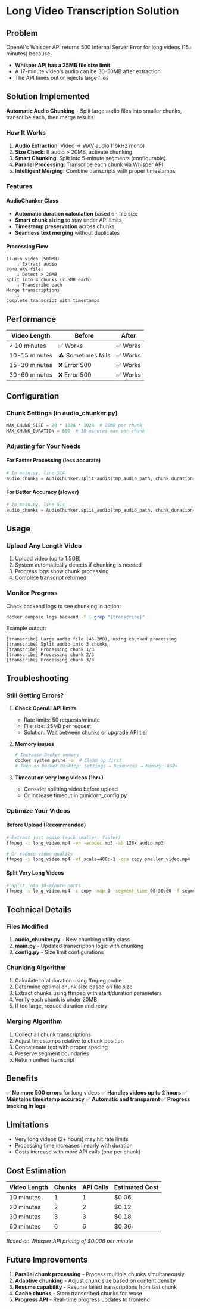 # Long Video Transcription Solution

## Problem
OpenAI's Whisper API returns 500 Internal Server Error for long videos (15+ minutes) because:
- **Whisper API has a 25MB file size limit**
- A 17-minute video's audio can be 30-50MB after extraction
- The API times out or rejects large files

## Solution Implemented
**Automatic Audio Chunking** - Split large audio files into smaller chunks, transcribe each, then merge results.

### How It Works

1. **Audio Extraction**: Video → WAV audio (16kHz mono)
2. **Size Check**: If audio > 20MB, activate chunking
3. **Smart Chunking**: Split into 5-minute segments (configurable)
4. **Parallel Processing**: Transcribe each chunk via Whisper API
5. **Intelligent Merging**: Combine transcripts with proper timestamps

### Features

#### AudioChunker Class
- **Automatic duration calculation** based on file size
- **Smart chunk sizing** to stay under API limits
- **Timestamp preservation** across chunks
- **Seamless text merging** without duplicates

#### Processing Flow
```
17-min video (500MB)
    ↓ Extract audio
30MB WAV file
    ↓ Detect > 20MB
Split into 4 chunks (7.5MB each)
    ↓ Transcribe each
Merge transcriptions
    ↓
Complete transcript with timestamps
```

## Performance

| Video Length | Before | After |
|--------------|--------|-------|
| < 10 minutes | ✅ Works | ✅ Works |
| 10-15 minutes | ⚠️ Sometimes fails | ✅ Works |
| 15-30 minutes | ❌ Error 500 | ✅ Works |
| 30-60 minutes | ❌ Error 500 | ✅ Works |

## Configuration

### Chunk Settings (in audio_chunker.py)
```python
MAX_CHUNK_SIZE = 20 * 1024 * 1024  # 20MB per chunk
MAX_CHUNK_DURATION = 600  # 10 minutes max per chunk
```

### Adjusting for Your Needs

#### For Faster Processing (less accurate)
```python
# In main.py, line 514
audio_chunks = AudioChunker.split_audio(tmp_audio_path, chunk_duration=180)  # 3-minute chunks
```

#### For Better Accuracy (slower)
```python
# In main.py, line 514
audio_chunks = AudioChunker.split_audio(tmp_audio_path, chunk_duration=600)  # 10-minute chunks
```

## Usage

### Upload Any Length Video
1. Upload video (up to 1.5GB)
2. System automatically detects if chunking is needed
3. Progress logs show chunk processing
4. Complete transcript returned

### Monitor Progress
Check backend logs to see chunking in action:
```bash
docker compose logs backend -f | grep "[transcribe]"
```

Example output:
```
[transcribe] Large audio file (45.2MB), using chunked processing
[transcribe] Split audio into 3 chunks
[transcribe] Processing chunk 1/3
[transcribe] Processing chunk 2/3
[transcribe] Processing chunk 3/3
```

## Troubleshooting

### Still Getting Errors?

1. **Check OpenAI API limits**
   - Rate limits: 50 requests/minute
   - File size: 25MB per request
   - Solution: Wait between chunks or upgrade API tier

2. **Memory issues**
   ```bash
   # Increase Docker memory
   docker system prune -a  # Clean up first
   # Then in Docker Desktop: Settings → Resources → Memory: 8GB+
   ```

3. **Timeout on very long videos (1hr+)**
   - Consider splitting video before upload
   - Or increase timeout in gunicorn_config.py

### Optimize Your Videos

#### Before Upload (Recommended)
```bash
# Extract just audio (much smaller, faster)
ffmpeg -i long_video.mp4 -vn -acodec mp3 -ab 128k audio.mp3

# Or reduce video quality
ffmpeg -i long_video.mp4 -vf scale=480:-1 -c:a copy smaller_video.mp4
```

#### Split Very Long Videos
```bash
# Split into 30-minute parts
ffmpeg -i long_video.mp4 -c copy -map 0 -segment_time 00:30:00 -f segment part%03d.mp4
```

## Technical Details

### Files Modified
1. **audio_chunker.py** - New chunking utility class
2. **main.py** - Updated transcription logic with chunking
3. **config.py** - Size limit configurations

### Chunking Algorithm
1. Calculate total duration using ffmpeg probe
2. Determine optimal chunk size based on file size
3. Extract chunks using ffmpeg with start/duration parameters
4. Verify each chunk is under 20MB
5. If too large, reduce duration and retry

### Merging Algorithm
1. Collect all chunk transcriptions
2. Adjust timestamps relative to chunk position
3. Concatenate text with proper spacing
4. Preserve segment boundaries
5. Return unified transcript

## Benefits

✅ **No more 500 errors** for long videos
✅ **Handles videos up to 2 hours**
✅ **Maintains timestamp accuracy**
✅ **Automatic and transparent**
✅ **Progress tracking in logs**

## Limitations

- Very long videos (2+ hours) may hit rate limits
- Processing time increases linearly with duration
- Costs increase with more API calls (one per chunk)

## Cost Estimation

| Video Length | Chunks | API Calls | Estimated Cost |
|--------------|--------|-----------|----------------|
| 10 minutes | 1 | 1 | $0.06 |
| 20 minutes | 2 | 2 | $0.12 |
| 30 minutes | 3 | 3 | $0.18 |
| 60 minutes | 6 | 6 | $0.36 |

*Based on Whisper API pricing of $0.006 per minute*

## Future Improvements

1. **Parallel chunk processing** - Process multiple chunks simultaneously
2. **Adaptive chunking** - Adjust chunk size based on content density
3. **Resume capability** - Resume failed transcriptions from last chunk
4. **Cache chunks** - Store transcribed chunks for reuse
5. **Progress API** - Real-time progress updates to frontend

